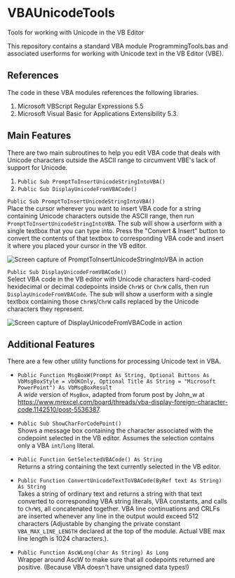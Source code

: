 # VBAUnicodeTools
Tools for working with Unicode in the VB Editor

This repository contains a standard VBA module ProgrammingTools.bas and associated userforms for working with Unicode text in the VB Editor (VBE).

## References
The code in these VBA modules references the following libraries.
1. Microsoft VBScript Regular Expressions 5.5 
2. Microsoft Visual Basic for Applications Extensibility 5.3.

## Main Features
There are two main subroutines to help you edit VBA code that deals with Unicode characters outside the ASCII range to circumvent VBE's lack of support for Unicode.

1. `Public Sub PromptToInsertUnicodeStringIntoVBA()`
2. `Public Sub DisplayUnicodeFromVBACode()`

`Public Sub PromptToInsertUnicodeStringIntoVBA()`<br />
Place the cursor wherever you want to insert VBA code for a string containing Unicode characters outside the ASCII range, then run `PromptToInsertUnicodeStringIntoVBA`.
The sub will show a userform with a single textbox that you can type into. Press the "Convert & Insert" button to convert the contents of that textbox to corresponding VBA code and insert it where you placed your cursor in the VB editor.

![Screen capture of PromptToInsertUnicodeStringIntoVBA in action](prompt_for_unicode.gif)


`Public Sub DisplayUnicodeFromVBACode()`<br />
Select VBA code in the VB editor with Unicode characters hard-coded hexidecimal or decimal codepoints inside `ChrW$` or `ChrW` calls, then run `DisplayUnicodeFromVBACode`. The sub will show a userform with a single textbox containing those `ChrW$`/`ChrW` calls replaced by the Unicode characters they represent.

![Screen capture of DisplayUnicodeFromVBACode in action](show_unicode_from_VBA_code.gif)

## Additional Features
There are a few other utility functions for processing Unicode text in VBA.

- `Public Function MsgBoxW(Prompt As String, Optional Buttons As VbMsgBoxStyle = vbOKOnly, Optional Title As String = "Microsoft PowerPoint") As VbMsgBoxResult`<br /> A *wide* version of `MsgBox`, adapted from forum post by John_w at https://www.mrexcel.com/board/threads/vba-display-foreign-character-code.1142510/post-5536387.

- `Public Sub ShowCharForCodePoint()`<br />
Shows a message box containing the character associated with the codepoint selected in the VB editor. Assumes the selection contains only a VBA `int`/`long` literal.

- `Public Function GetSelectedVBACode() As String`<br />
Returns a string containing the text currently selected in the VB editor.

- `Public Function ConvertUnicodeTextToVBACode(ByRef text As String) As String`<br />
Takes a string of ordinary text and returns a string with that text converted to corresponding VBA string literals, VBA constants, and calls to `ChrW$`, all concatenated together. VBA line continuations and CRLFs are inserted whenever any line in the output would exceed 512 characters (Adjustable by changing the private constant `VBA_MAX_LINE_LENGTH` declared at the top of the module. Actual VBE max line length is 1024 characters.).

- `Public Function AscWLong(char As String) As Long`<br />
Wrapper around AscW to make sure that all codepoints returned are positive. (Because VBA doesn't have unsigned data types!)

